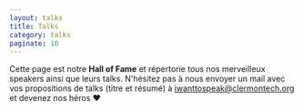 ```yaml
---
layout: talks
title: Talks
category: talks
paginate: 10
---
```


Cette page est notre **Hall of Fame** et répertorie tous nos merveilleux
speakers ainsi que leurs talks. N'hésitez pas à nous envoyer un mail avec vos
propositions de talks (titre et résumé) à
[iwanttospeak@clermontech.org](mailto:iwanttospeak@clermontech.org) et devenez
nos héros &hearts;
